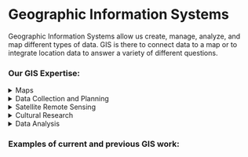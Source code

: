 # Geographic Information Systems

Geographic Information Systems allow us create, manage, analyze, and map different types of data. GIS is there to connect data to a map or to integrate location data to answer a variety of different questions. 

### Our GIS Expertise: 

<details>
<summary>Maps</summary>
<br>
Our team can create a variety of maps of different data sources. This includes pdf maps, webmaps, story maps, and others.
</details>
<details>
<summary>Data Collection and Planning</summary>
<br>
Our team can help you structure your data, create forms, and provide support when dealing with geospatial data.
</details>
<details>
<summary>Satellite Remote Sensing</summary>
<br>
Our team is able to use satellite imagery and data for supporting different projects and efforts such as landscape ecosystem classification, land-use studies, and other large-scale projects. 
</details>
<details>
<summary>Cultural Research</summary>
<br>
Used for regional planning and for cultural resource management to protect resources that are valuable through the acquisition and maintenance of data about historical sites. The GIS team helps store, retrieve, merge and analyze different types of data.
</details>
<details>
<summary>Data Analysis</summary>
<br>
The GIS team can help you analyze and manage various types of data, including tables, graphs, maps, and much more
</details>

### Examples of current and previous GIS work: 